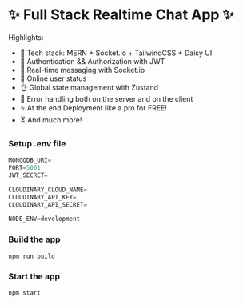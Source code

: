 # ✨ Full Stack Realtime Chat App ✨

Highlights:

- 🌟 Tech stack: MERN + Socket.io + TailwindCSS + Daisy UI
- 🎃 Authentication && Authorization with JWT
- 👾 Real-time messaging with Socket.io
- 🚀 Online user status
- 👌 Global state management with Zustand
- 🐞 Error handling both on the server and on the client
- ⭐ At the end Deployment like a pro for FREE!
- ⏳ And much more!

### Setup .env file

```js
MONGODB_URI=
PORT=5001
JWT_SECRET=

CLOUDINARY_CLOUD_NAME=
CLOUDINARY_API_KEY=
CLOUDINARY_API_SECRET=

NODE_ENV=development
```

### Build the app

```shell
npm run build
```

### Start the app

```shell
npm start
```
